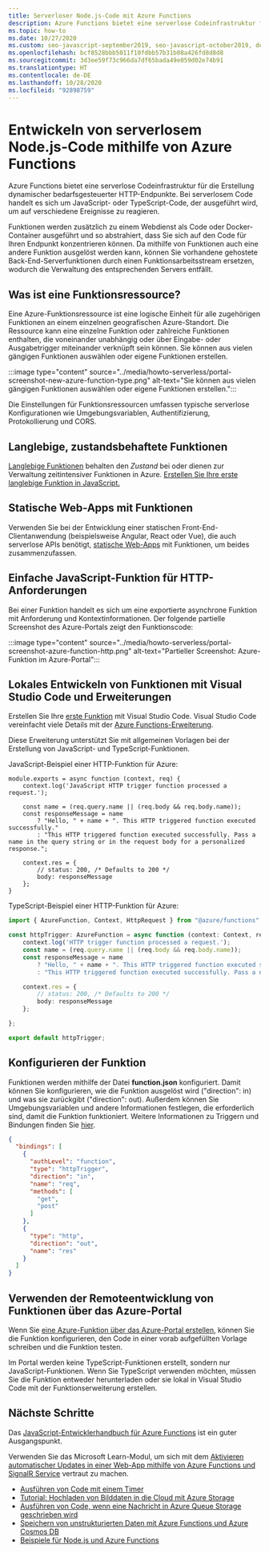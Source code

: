 ```yaml
---
title: Serverloser Node.js-Code mit Azure Functions
description: Azure Functions bietet eine serverlose Codeinfrastruktur für die Erstellung dynamischer bedarfsgesteuerter HTTP-Endpunkte.
ms.topic: how-to
ms.date: 10/27/2020
ms.custom: seo-javascript-september2019, seo-javascript-october2019, devx-track-js
ms.openlocfilehash: bcf8528bbb5011f10fdbb57b31b08a426fd8d8d8
ms.sourcegitcommit: 3d3ee59f73c966da7df65bada49e059d02e74b91
ms.translationtype: HT
ms.contentlocale: de-DE
ms.lasthandoff: 10/28/2020
ms.locfileid: "92898759"
---
```

# <a name="use-azure-functions-to-develop-nodejs-serverless-code"></a>Entwickeln von serverlosem Node.js-Code mithilfe von Azure Functions

Azure Functions bietet eine serverlose Codeinfrastruktur für die Erstellung dynamischer bedarfsgesteuerter HTTP-Endpunkte. Bei serverlosem Code handelt es sich um JavaScript- oder TypeScript-Code, der ausgeführt wird, um auf verschiedene Ereignisse zu reagieren. 

Funktionen werden zusätzlich zu einem Webdienst als Code oder Docker-Container ausgeführt und so abstrahiert, dass Sie sich auf den Code für Ihren Endpunkt konzentrieren können. Da mithilfe von Funktionen auch eine andere Funktion ausgelöst werden kann, können Sie vorhandene gehostete Back-End-Serverfunktionen durch einen Funktionsarbeitsstream ersetzen, wodurch die Verwaltung des entsprechenden Servers entfällt. 

## <a name="what-is-a-function-resource"></a>Was ist eine Funktionsressource?

Eine Azure-Funktionsressource ist eine logische Einheit für alle zugehörigen Funktionen an einem einzelnen geografischen Azure-Standort. Die Ressource kann eine einzelne Funktion oder zahlreiche Funktionen enthalten, die voneinander unabhängig oder über Eingabe- oder Ausgabetrigger miteinander verknüpft sein können. Sie können aus vielen gängigen Funktionen auswählen oder eigene Funktionen erstellen.

:::image type="content" source="../media/howto-serverless/portal-screenshot-new-azure-function-type.png" alt-text="Sie können aus vielen gängigen Funktionen auswählen oder eigene Funktionen erstellen.":::

Die Einstellungen für Funktionsressourcen umfassen typische serverlose Konfigurationen wie Umgebungsvariablen, Authentifizierung, Protokollierung und CORS.  

## <a name="durable-stateful-functions"></a>Langlebige, zustandsbehaftete Funktionen 

[Langlebige Funktionen](/azure/azure-functions/durable/durable-functions-overview) behalten den *Zustand* bei oder dienen zur Verwaltung zeitintensiver Funktionen in Azure. [Erstellen Sie Ihre erste langlebige Funktion in JavaScript.](/azure/azure-functions/durable/quickstart-js-vscode)

## <a name="static-web-apps-include-functions"></a>Statische Web-Apps mit Funktionen 

Verwenden Sie bei der Entwicklung einer statischen Front-End-Clientanwendung (beispielsweise Angular, React oder Vue), die auch serverlose APIs benötigt, [statische Web-Apps](/azure/static-web-apps/getting-started?tabs=react) mit Funktionen, um beides zusammenzufassen. 

## <a name="a-simple-javascript-function-for-http-requests"></a>Einfache JavaScript-Funktion für HTTP-Anforderungen

Bei einer Funktion handelt es sich um eine exportierte asynchrone Funktion mit Anforderung und Kontextinformationen. Der folgende partielle Screenshot des Azure-Portals zeigt den Funktionscode: 

:::image type="content" source="../media/howto-serverless/portal-screenshot-azure-function-http.png" alt-text="Partieller Screenshot: Azure-Funktion im Azure-Portal":::

## <a name="develop-functions-locally-with-visual-studio-code-and-extensions"></a>Lokales Entwickeln von Funktionen mit Visual Studio Code und Erweiterungen

Erstellen Sie Ihre [erste Funktion](/azure/azure-functions/functions-create-first-function-vs-code) mit Visual Studio Code. Visual Studio Code vereinfacht viele Details mit der [Azure Functions-Erweiterung](https://marketplace.visualstudio.com/items?itemName=ms-azuretools.vscode-azurefunctions).

Diese Erweiterung unterstützt Sie mit allgemeinen Vorlagen bei der Erstellung von JavaScript- und TypeScript-Funktionen. 

JavaScript-Beispiel einer HTTP-Funktion für Azure: 

```nodejs
module.exports = async function (context, req) {
    context.log('JavaScript HTTP trigger function processed a request.');

    const name = (req.query.name || (req.body && req.body.name));
    const responseMessage = name
        ? "Hello, " + name + ". This HTTP triggered function executed successfully."
        : "This HTTP triggered function executed successfully. Pass a name in the query string or in the request body for a personalized response.";

    context.res = {
        // status: 200, /* Defaults to 200 */
        body: responseMessage
    };
}
```

TypeScript-Beispiel einer HTTP-Funktion für Azure: 

```typescript
import { AzureFunction, Context, HttpRequest } from "@azure/functions"

const httpTrigger: AzureFunction = async function (context: Context, req: HttpRequest): Promise<void> {
    context.log('HTTP trigger function processed a request.');
    const name = (req.query.name || (req.body && req.body.name));
    const responseMessage = name
        ? "Hello, " + name + ". This HTTP triggered function executed successfully."
        : "This HTTP triggered function executed successfully. Pass a name in the query string or in the request body for a personalized response.";

    context.res = {
        // status: 200, /* Defaults to 200 */
        body: responseMessage
    };

};

export default httpTrigger;
```

## <a name="configuring-the-function"></a>Konfigurieren der Funktion

Funktionen werden mithilfe der Datei **function.json** konfiguriert. Damit können Sie konfigurieren, wie die Funktion ausgelöst wird ("direction": in) und was sie zurückgibt ("direction": out). Außerdem können Sie Umgebungsvariablen und andere Informationen festlegen, die erforderlich sind, damit die Funktion funktioniert. Weitere Informationen zu Triggern und Bindungen finden Sie [hier](/azure/azure-functions/functions-triggers-bindings?tabs=javascript.md). 

```json
{
  "bindings": [
    {
      "authLevel": "function",
      "type": "httpTrigger",
      "direction": "in",
      "name": "req",
      "methods": [
        "get",
        "post"
      ]
    },
    {
      "type": "http",
      "direction": "out",
      "name": "res"
    }
  ]
}
```

## <a name="develop-functions-remotely-using-the-azure-portal"></a>Verwenden der Remoteentwicklung von Funktionen über das Azure-Portal

Wenn Sie [eine Azure-Funktion über das Azure-Portal erstellen](https://ms.portal.azure.com/#create/Microsoft.FunctionApp), können Sie die Funktion konfigurieren, den Code in einer vorab aufgefüllten Vorlage schreiben und die Funktion testen. 

Im Portal werden keine TypeScript-Funktionen erstellt, sondern nur JavaScript-Funktionen. Wenn Sie TypeScript verwenden möchten, müssen Sie die Funktion entweder herunterladen oder sie lokal in Visual Studio Code mit der Funktionserweiterung erstellen. 

## <a name="next-steps"></a>Nächste Schritte

Das [JavaScript-Entwicklerhandbuch für Azure Functions](/azure/azure-functions/functions-reference-node) ist ein guter Ausgangspunkt. 

Verwenden Sie das Microsoft Learn-Modul, um sich mit dem [Aktivieren automatischer Updates in einer Web-App mithilfe von Azure Functions und SignalR Service](/learn/modules/automatic-update-of-a-webapp-using-azure-functions-and-signalr/) vertraut zu machen.

* [Ausführen von Code mit einem Timer](/azure/azure-functions/functions-create-scheduled-function)
* [Tutorial: Hochladen von Bilddaten in die Cloud mit Azure Storage](/azure/storage/blobs/storage-upload-process-images?tabs=nodejsv10)
* [Ausführen von Code, wenn eine Nachricht in Azure Queue Storage geschrieben wird](/azure/azure-functions/functions-create-storage-queue-triggered-function)
* [Speichern von unstrukturierten Daten mit Azure Functions und Azure Cosmos DB](/azure/azure-functions/functions-integrate-store-unstructured-data-cosmosdb?tabs=javascript)
* [Beispiele für Node.js und Azure Functions](/samples/browse/?languages=javascript%2Cnodejs&products=azure-functions)